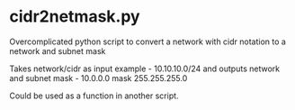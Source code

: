# cidr2netmask.py
Overcomplicated python script to convert a network with cidr notation to a network and subnet mask

Takes network/cidr as input example - 10.10.10.0/24 and outputs network and subnet mask - 10.0.0.0 mask 255.255.255.0   

Could be used as a function in another script.

